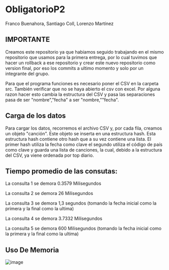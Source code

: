 # ObligatorioP2
Franco Buenahora, Santiago Coll, Lorenzo Martínez

## IMPORTANTE 
Creamos este repositorio ya que habiamos seguido trabajando en el mismo repositorio que usamos para la primera entrega, por lo cual tuvimos que hacer un rollback a ese repositorio y crear este nuevo repositorio como version final, por eso los commits a ultimo momento y solo por un integrante del grupo.

Para que el programa funciones es necesario poner el CSV en la carpeta src. También verificar que no se haya abierto el csv con excel. Por alguna razon hacer esto cambia la estructura del CSV y pasa las separaciones pasa de ser "nombre","fecha" a ser "nombre,""fecha".

## Carga de los datos
Para cargar los datos, recorremos el archivo CSV y, por cada fila, creamos un objeto "canción". Este objeto se inserta en una estructura hash. Esta estructura hash contiene otro hash que a su vez contiene una lista. El primer hash utiliza la fecha como clave el segundo utiliza el código de país como clave y guarda una lista de canciones, la cual, debido a la estructura del CSV, ya viene ordenada por top diario.

## Tiempo promedio de las consutas:

La consulta 1 se demora 0.3579 Milisegundos

La consulta 2 se demora 26 Milisegundos 

La consulta 3 se demora 1,3 segundos  (tomando la fecha inicial como la primera y la final como la ultima)

La consulta 4 se demora 3.7332 Milisegundos

La consulta 5 se demora 600 Milisegundos (tomando la fecha inicial como la primera y la final como la ultima)   



## Uso De Memoria

![image](https://github.com/buenahora/ObligatorioP2Final/assets/134079918/db5d33e2-3ddf-46b1-a697-54532120b128)
